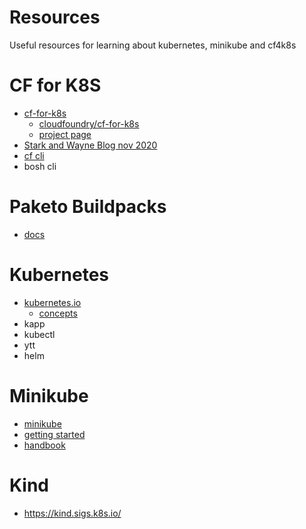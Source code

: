 # Resources

Useful resources for learning about kubernetes, minikube and cf4k8s

# CF for K8S
- [cf-for-k8s](https://www.cloudfoundry.org/technology/cf-for-k8s/)
  - [cloudfoundry/cf-for-k8s](https://github.com/cloudfoundry/cf-for-k8s)
  - [project page](https://cf-for-k8s.io/)
- [Stark and Wayne Blog nov 2020](https://starkandwayne.com/blog/running-cf-for-k8s-on-minikube/)
- [cf cli](https://docs.cloudfoundry.org/cf-cli/) 
- bosh cli

# Paketo Buildpacks
- [docs](https://paketo.io/docs/)

# Kubernetes
- [kubernetes.io](https://kubernetes.io/)
  - [concepts](https://kubernetes.io/docs/concepts/)
- kapp
- kubectl
- ytt
- helm

# Minikube
- [minikube](https://minikube.sigs.k8s.io/docs/)
- [getting started](https://minikube.sigs.k8s.io/docs/start/)
- [handbook](https://minikube.sigs.k8s.io/docs/handbook/)

# Kind
- https://kind.sigs.k8s.io/


